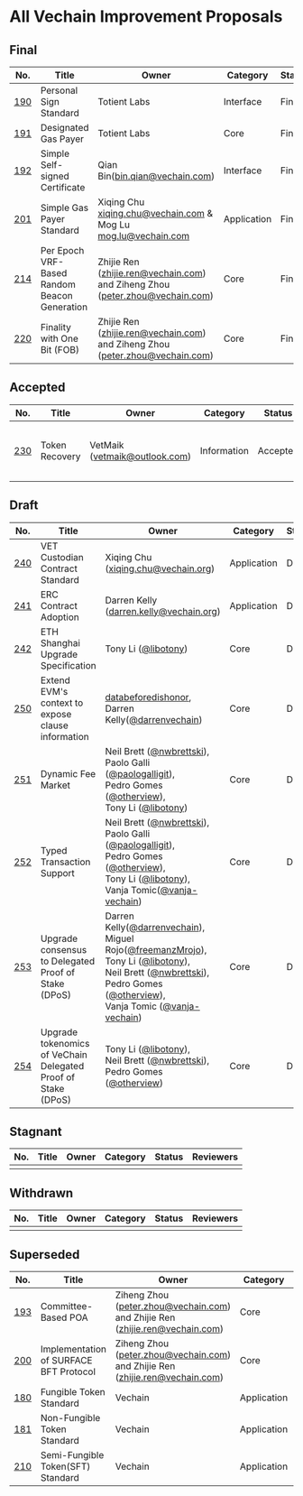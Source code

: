 All Vechain Improvement Proposals
====

## Final 
| No.                      | Title                          | Owner   | Category    | Status | Reviewers |
| ------------------------ | ------------------------------ | ------- | ----------- | ------ | ---- |
| [190](./vips/VIP-190.md) | Personal Sign Standard         | Totient Labs | Interface | Final  | - |
| [191](./vips/VIP-191.md) | Designated Gas Payer           | Totient Labs | Core | Final  | - |
| [192](./vips/VIP-192.md) | Simple Self-signed Certificate | Qian Bin(bin.qian@vechain.com) | Interface | Final | - |
| [201](./vips/VIP-201.md) | Simple Gas Payer Standard | Xiqing Chu <xiqing.chu@vechain.com> & Mog Lu <mog.lu@vechain.com> | Application | Final | - |
| [214](./vips/VIP-214.md) | Per Epoch VRF-Based Random Beacon Generation | Zhijie Ren (zhijie.ren@vechain.com) and Ziheng Zhou (peter.zhou@vechain.com) | Core | Final | - |
| [220](./vips/VIP-220.md) | Finality with One Bit (FOB) | Zhijie Ren (zhijie.ren@vechain.com) and Ziheng Zhou (peter.zhou@vechain.com) | Core | Final | - |

## Accepted
| No.                      | Title                          | Owner   | Category    | Status | Reviewers |
| ------------------------ | ------------------------------ | ------- | ----------- | ------ | ---- |
| [230](./vips/VIP-230.md) | Token Recovery | VetMaik (vetmaik@outlook.com) | Information | Accepted | [Antonio Senatore](https://github.com/bacco1977), [Neil Brett](https://github.com/nwbrettski) and [Daithi Hearn](https://github.com/daithihearn) |


## Draft
| No.                      | Title                          | Owner   | Category    | Status | Reviewers |
| ------------------------ | ------------------------------ | ------- | ----------- | ------ | --------- |
| [240](./vips/VIP-240.md) | VET Custodian Contract Standard | Xiqing Chu (xiqing.chu@vechain.org) | Application | Draft | [Peter Zhou](https://github.com/zzGHzz),  [Bin Qian](https://github.com/qianbin),  [Darren Kelly](https://github.com/darrenvechain) |
| [241](./vips/VIP-241.md) | ERC Contract Adoption | Darren Kelly (darren.kelly@vechain.org) | Application | Draft | [Neil Brett](https://github.com/nwbrettski), [Daithi Hearn](https://github.com/daithihearn),  [Tony Li](https://github.com/libotony) |
| [242](./vips/VIP-242.md) | ETH Shanghai Upgrade Specification | Tony Li ([@libotony](https://github.com/libotony)) | Core | Draft | [Neil Brett](https://github.com/nwbrettski), [Daithi Hearn](https://github.com/daithihearn), [Darren Kelly](https://github.com/darrenvechain) |
| [250](./vips/VIP-250.md) | Extend EVM's context to expose clause information | [databeforedishonor](https://github.com/databeforedishonor), <br/>Darren Kelly([@darrenvechain](https://github.com/darrenvechain)) | Core | Draft | Miguel Rojo([@freemanzMrojo](https://github.com/freemanzMrojo)), Paolo Galli([@paologalligit](https://github.com/paologalligit)), <br/>Tony Li([@libotony](https://github.com/libotony)) |
| [251](./vips/VIP-251.md) | Dynamic Fee Market |  Neil Brett ([@nwbrettski](https://github.com/nwbrettski)), <br/>Paolo Galli ([@paologalligit](https://github.com/paologalligit)),<br/>Pedro Gomes ([@otherview](https://github.com/otherview)),<br/>Tony Li ([@libotony](https://github.com/libotony)) | Core | Draft | Daithi Hearn([@daithihearn](https://github.com/daithihearn)),<br/>Darren Kelly([@darrenvechain](https://github.com/darrenvechain)),<br/>Vanja Tomic([@vanja-vechain](https://github.com/vanja-vechain)) |
| [252](./vips/VIP-252.md) | Typed Transaction Support | Neil Brett ([@nwbrettski](https://github.com/nwbrettski)),<br/>Paolo Galli ([@paologalligit](https://github.com/paologalligit)),<br/>Pedro Gomes ([@otherview](https://github.com/otherview)),<br/>Tony Li ([@libotony](https://github.com/libotony)),<br/>Vanja Tomic([@vanja-vechain](https://github.com/vanja-vechain)) | Core | Draft | Antonio Senatore([@bacco1977](https://github.com/bacco1977)),<br/>Miguel Rojo([@freemanzMrojo](https://github.com/freemanzMrojo)),<br/>Daithi Hearn([@daithihearn](https://github.com/daithihearn)),<br/>Darren Kelly([@darrenvechain](https://github.com/darrenvechain)) |
| [253](./vips/VIP-253.md) | Upgrade consensus to Delegated Proof of Stake (DPoS) | Darren Kelly([@darrenvechain](https://github.com/darrenvechain)),<br/>Miguel Rojo([@freemanzMrojo](https://github.com/freemanzMrojo)),<br/>Tony Li ([@libotony](https://github.com/libotony)),<br/>Neil Brett ([@nwbrettski](https://github.com/nwbrettski)),<br/>Pedro Gomes ([@otherview](https://github.com/otherview)),<br/>Vanja Tomic ([@vanja-vechain](https://github.com/vanja-vechain)) | Core | Draft | Paolo Galli ([@paologalligit](https://github.com/paologalligit)),<br/>Vineet Singh ([@vineet-codes](https://github.com/vineet-codes)),<br/>Vanja Tomic ([@vanja-vechain](https://github.com/vanja-vechain)) |
| [254](./vips/VIP-254.md) | Upgrade tokenomics of VeChain Delegated Proof of Stake (DPoS) | Tony Li ([@libotony](https://github.com/libotony)),<br/>Neil Brett ([@nwbrettski](https://github.com/nwbrettski)),<br/>Pedro Gomes ([@otherview](https://github.com/otherview)) | Core | Draft | Vineet Singh ([@vineet-codes](https://github.com/vineet-codes)), <br/>Darren Kelly([@darrenvechain](https://github.com/darrenvechain)), <br/>Vanja Tomic ([@vanja-vechain](https://github.com/vanja-vechain)) |



## Stagnant 
| No.                      | Title                          | Owner   | Category    | Status | Reviewers |
| ------------------------ | ------------------------------ | ------- | ----------- | ------ | ---- |
|   |   |   |   |   |


## Withdrawn 
| No.                      | Title                          | Owner   | Category    | Status | Reviewers |
| ------------------------ | ------------------------------ | ------- | ----------- | ------ | ---- |
|   |   |   |   |   |

## Superseded
| No.                      | Title                          | Owner   | Category    | Status | Reviewers |
| ------------------------ | ------------------------------ | ------- | ----------- | ------ | ---- |
| [193](./vips/VIP-193.md) | Committee-Based POA | Ziheng Zhou (peter.zhou@vechain.com) and Zhijie Ren (zhijie.ren@vechain.com) | Core | Superseded | - |
| [200](./vips/VIP-200.md) | Implementation of SURFACE BFT Protocol | Ziheng Zhou (peter.zhou@vechain.com) and Zhijie Ren (zhijie.ren@vechain.com) | Core | Superseded | - |
| [180](./vips/VIP-180.md) | Fungible Token Standard        | Vechain | Application | Superseded  | - |
| [181](./vips/VIP-181.md) | Non-Fungible Token Standard    | Vechain | Application | Superseded  | - |
| [210](./vips/VIP-210.md) | Semi-Fungible Token(SFT) Standard | Vechain | Application | Superseded | - |
